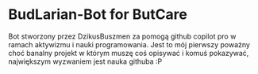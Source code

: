 # BudLarian-Bot for ButCare
 Bot stworzony przez DzikusBuszmen za pomogą github copilot pro  w ramach aktywizmu i nauki programowania. Jest to mój pierwszy poważny choć banalny projekt w którym muszę coś opisywać i komuś pokazywać, największym wyzwaniem jest nauka githuba :P 

